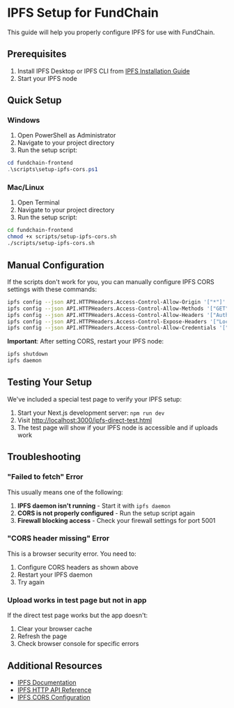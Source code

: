 # IPFS Setup for FundChain

This guide will help you properly configure IPFS for use with FundChain.

## Prerequisites

1. Install IPFS Desktop or IPFS CLI from [IPFS Installation Guide](https://docs.ipfs.tech/install/)
2. Start your IPFS node

## Quick Setup

### Windows

1. Open PowerShell as Administrator
2. Navigate to your project directory
3. Run the setup script:

```powershell
cd fundchain-frontend
.\scripts\setup-ipfs-cors.ps1
```

### Mac/Linux

1. Open Terminal
2. Navigate to your project directory
3. Run the setup script:

```bash
cd fundchain-frontend
chmod +x scripts/setup-ipfs-cors.sh
./scripts/setup-ipfs-cors.sh
```

## Manual Configuration

If the scripts don't work for you, you can manually configure IPFS CORS settings with these commands:

```bash
ipfs config --json API.HTTPHeaders.Access-Control-Allow-Origin '["*"]'
ipfs config --json API.HTTPHeaders.Access-Control-Allow-Methods '["GET", "POST", "PUT", "DELETE", "OPTIONS"]'
ipfs config --json API.HTTPHeaders.Access-Control-Allow-Headers '["Authorization", "X-Requested-With", "Range", "Content-Type"]'
ipfs config --json API.HTTPHeaders.Access-Control-Expose-Headers '["Location", "WWW-Authenticate"]'
ipfs config --json API.HTTPHeaders.Access-Control-Allow-Credentials '["true"]'
```

**Important**: After setting CORS, restart your IPFS node:

```bash
ipfs shutdown
ipfs daemon
```

## Testing Your Setup

We've included a special test page to verify your IPFS setup:

1. Start your Next.js development server: `npm run dev`
2. Visit [http://localhost:3000/ipfs-direct-test.html](http://localhost:3000/ipfs-direct-test.html)
3. The test page will show if your IPFS node is accessible and if uploads work

## Troubleshooting

### "Failed to fetch" Error

This usually means one of the following:

1. **IPFS daemon isn't running** - Start it with `ipfs daemon`
2. **CORS is not properly configured** - Run the setup script again
3. **Firewall blocking access** - Check your firewall settings for port 5001

### "CORS header missing" Error

This is a browser security error. You need to:

1. Configure CORS headers as shown above
2. Restart your IPFS daemon
3. Try again

### Upload works in test page but not in app

If the direct test page works but the app doesn't:

1. Clear your browser cache
2. Refresh the page
3. Check browser console for specific errors

## Additional Resources

- [IPFS Documentation](https://docs.ipfs.tech/)
- [IPFS HTTP API Reference](https://docs.ipfs.tech/reference/http/api/)
- [IPFS CORS Configuration](https://docs.ipfs.tech/how-to/configure-node/#cors) 
